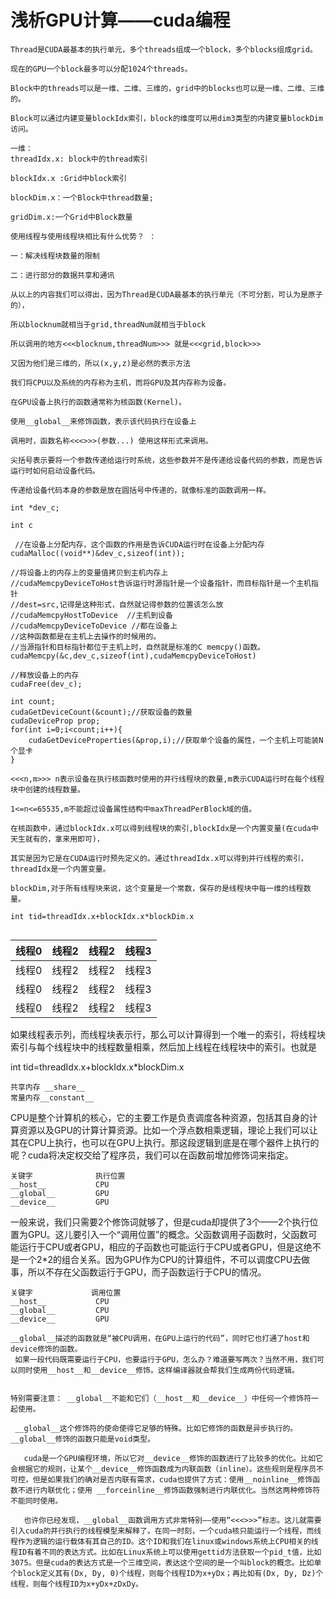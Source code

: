 # 浅析GPU计算——cuda编程

```
Thread是CUDA最基本的执行单元，多个threads组成一个block，多个blocks组成grid。

现在的GPU一个block最多可以分配1024个threads。

Block中的threads可以是一维、二维、三维的，grid中的blocks也可以是一维、二维、三维的。

Block可以通过内建变量blockIdx索引，block的维度可以用dim3类型的内建变量blockDim访问。

一维：
threadIdx.x: block中的thread索引 

blockIdx.x :Grid中block索引  

blockDim.x：一个Block中thread数量; 

gridDim.x:一个Grid中Block数量  

使用线程与使用线程块相比有什么优势？ ：

一：解决线程块数量的限制 

二：进行部分的数据共享和通讯

从以上的内容我们可以得出，因为Thread是CUDA最基本的执行单元（不可分割，可认为是原子的），

所以blocknum就相当于grid,threadNum就相当于block

所以调用的地方<<<blocknum,threadNum>>> 就是<<<grid,block>>>

又因为他们是三维的，所以(x,y,z)是必然的表示方法
```



```
我们将CPU以及系统的内存称为主机，而将GPU及其内存称为设备。
```

```
在GPU设备上执行的函数通常称为核函数(Kernel)。
```

```
使用__global__来修饰函数，表示该代码执行在设备上

调用时，函数名称<<<>>>(参数...) 使用这样形式来调用。

尖括号表示要将一个参数传递给运行时系统，这些参数并不是传递给设备代码的参数，而是告诉运行时如何启动设备代码。

传递给设备代码本身的参数是放在圆括号中传递的，就像标准的函数调用一样。

```

```
int *dev_c;

int c

 //在设备上分配内存，这个函数的作用是告诉CUDA运行时在设备上分配内存
cudaMalloc((void**)&dev_c,sizeof(int));

//将设备上的内存上的变量值拷贝到主机内存上
//cudaMemcpyDeviceToHost告诉运行时源指针是一个设备指针，而目标指针是一个主机指针
//dest=src,记得是这种形式，自然就记得参数的位置该怎么放
//cudaMemcpyHostToDevice  //主机到设备
//cudaMemcpyDeviceToDevice //都在设备上
//这种函数都是在主机上去操作的时候用的。
//当源指针和目标指针都位于主机上时，自然就是标准的C memcpy()函数。
cudaMemcpy(&c,dev_c,sizeof(int),cudaMemcpyDeviceToHost)

//释放设备上的内存
cudaFree(dev_c); 

```

```
int count;
cudaGetDeviceCount(&count);//获取设备的数量
cudaDeviceProp prop;
for(int i=0;i<count;i++){
    cudaGetDeviceProperties(&prop,i);//获取单个设备的属性，一个主机上可能装N个显卡
}

```

```
<<<n,m>>> n表示设备在执行核函数时使用的并行线程块的数量,m表示CUDA运行时在每个线程块中创建的线程数量。

1<=n<=65535,m不能超过设备属性结构中maxThreadPerBlock域的值。

在核函数中，通过blockIdx.x可以得到线程块的索引,blockIdx是一个内置变量(在cuda中天生就有的，拿来用即可)，

其实是因为它是在CUDA运行时预先定义的。通过threadIdx.x可以得到并行线程的索引，threadIdx是一个内置变量。

blockDim,对于所有线程块来说，这个变量是一个常数，保存的是线程块中每一维的线程数量。

int tid=threadIdx.x+blockIdx.x*blockDim.x


```

| 线程0 | 线程2 | 线程2 | 线程3 |
| ----- | ----- | ----- | ----- |
| 线程0 | 线程2 | 线程2 | 线程3 |
| 线程0 | 线程2 | 线程2 | 线程3 |
| 线程0 | 线程2 | 线程2 | 线程3 |

如果线程表示列，而线程块表示行，那么可以计算得到一个唯一的索引，将线程块索引与每个线程块中的线程数量相乘，然后加上线程在线程块中的索引。也就是

int tid=threadIdx.x+blockIdx.x*blockDim.x

```
共享内存 __share__
常量内存__constant__
```



CPU是整个计算机的核心，它的主要工作是负责调度各种资源，包括其自身的计算资源以及GPU的计算计算资源。比如一个浮点数相乘逻辑，理论上我们可以让其在CPU上执行，也可以在GPU上执行。那这段逻辑到底是在哪个器件上执行的呢？cuda将决定权交给了程序员，我们可以在函数前增加修饰词来指定。

```
关键字              执行位置
__host__           CPU
__global__         GPU
__device__         GPU
```

一般来说，我们只需要2个修饰词就够了，但是cuda却提供了3个——2个执行位置为GPU。这儿要引入一个“调用位置”的概念。父函数调用子函数时，父函数可能运行于CPU或者GPU，相应的子函数也可能运行于CPU或者GPU，但是这绝不是一个2*2的组合关系。因为GPU作为CPU的计算组件，不可以调度CPU去做事，所以不存在父函数运行于GPU，而子函数运行于CPU的情况。

```
关键字             调用位置
__host__           CPU
__global__         CPU
__device__         GPU
```

```
__global__描述的函数就是“被CPU调用，在GPU上运行的代码”，同时它也打通了host和device修饰的函数。
 如果一段代码既需要运行于CPU，也要运行于GPU，怎么办？难道要写两次？当然不用，我们可以同时使用__host__和__device__修饰。这样编译器就会帮我们生成两份代码逻辑。
 
 
特别需要注意： __global__不能和它们（__host__和__device__）中任何一个修饰符一起使用。

 __global__这个修饰符的使命使得它足够的特殊。比如它修饰的函数是异步执行的。 __global__修饰的函数只能是void类型。

```

```
   cuda是一个GPU编程环境，所以它对__device__修饰的函数进行了比较多的优化。比如它会根据它的规则，让某个__device__修饰函数成为内联函数（inline）。这些规则是程序员不可控，但是如果我们的确对是否内联有需求，cuda也提供了方式：使用__noinline__修饰函数不进行内联优化；使用 __forceinline__修饰函数强制进行内联优化。当然这两种修饰符不能同时使用。

   也许你已经发现，__global__函数调用方式非常特别——使用“<<<>>>”标志。这儿就需要引入cuda的并行执行的线程模型来解释了。在同一时刻，一个cuda核只能运行一个线程，而线程作为逻辑的运行载体有其自己的ID。这个ID和我们在linux或windows系统上CPU相关的线程ID有着不同的表达方式。比如在Linux系统上可以使用gettid方法获取一个pid_t值，比如3075。但是cuda的表达方式是一个三维空间，表达这个空间的是一个叫block的概念。比如单个block定义其有(Dx, Dy, 0)个线程，则每个线程ID为x+yDx；再比如有(Dx, Dy, Dz)个线程，则每个线程ID为x+yDx+zDxDy。

```

